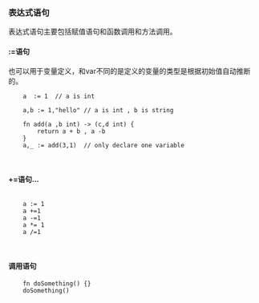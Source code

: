 ### **表达式语句**
表达式语句主要包括赋值语句和函数调用和方法调用。

#### **:=语句**
也可以用于变量定义，和var不同的是定义的变量的类型是根据初始值自动推断的。
~~~
    a  := 1  // a is int  
~~~
~~~
    a,b := 1,"hello" // a is int , b is string   
~~~
~~~
    fn add(a ,b int) -> (c,d int) {
        return a + b , a -b 
    }
    a,_ := add(3,1)  // only declare one variable 
~~~

<br/>

#### **+=语句...**

~~~

    a := 1 
    a +=1
    a -=1
    a *= 1
    a /=1
~~~

<br/>

#### **调用语句**

~~~
    fn doSomething() {} 
    doSomething()

~~~

